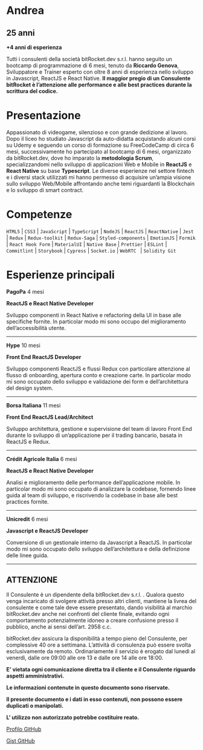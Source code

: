 # Andrea

## 25 anni

**+4 anni di esperienza**

Tutti i consulenti della società bitRocket.dev s.r.l. hanno seguito un bootcamp di programmazione di 6 mesi, tenuto da **Riccardo Genova**, Sviluppatore e Trainer esperto con oltre 8 anni di esperienza nello sviluppo in Javascript, ReactJS e React Native. **Il maggior pregio di un Consulente bitRocket è l’attenzione alle performance e alle best practices durante la scrittura del codice.**

# Presentazione

Appassionato di videogame, silenzioso e con grande dedizione al lavoro. Dopo il liceo ho studiato Javascript da auto-didatta acquistando alcuni corsi su Udemy e seguendo un corso di formazione su FreeCodeCamp di circa 6 mesi, successivamente ho partecipato al bootcamp di 6 mesi, organizzato da bitRocket.dev, dove ho imparato la **metodologia Scrum**, specializzandomi nello sviluppo di applicazioni Web e Mobile in **ReactJS** e **React Native** su base **Typescript**. Le diverse esperienze nel settore fintech e i diversi stack utilizzati mi hanno permesso di acquisire un’ampia visione sullo sviluppo Web/Mobile affrontando anche temi riguardanti la Blockchain e lo sviluppo di smart contract.

# Competenze

`HTML5` | `CSS3` | `JavaScript` | `TypeScript` | `NodeJS` | `ReactJS` | `ReactNative` | `Jest` | `Redux` | `Redux-toolkit` | `Redux-Saga` | `Styled-components` | `EmotionJS` | `Formik` | `React Hook Form` | `MaterialUI` | `Native Base` | `Prettier` | `ESLint` | ` Commitlint` | `Storybook` | `Cypress` | `Socket.io` | `WebRTC ` | `Solidity Git`

# Esperienze principali

**PagoPa** 4 mesi

**ReactJS e React Native Developer**

Sviluppo componenti in React Native e refactoring della UI in base alle specifiche fornite.
In particolar modo mi sono occupo del miglioramento dell’accessibilità utente.

---

**Hype** 10 mesi

**Front End ReactJS Developer**

Sviluppo componenti ReactJS e flussi Redux con particolare attenzione al flusso di onboarding, apertura conto e creazione carte. In particolar modo mi sono occupato dello sviluppo e validazione dei form e dell’architettura del design system.

---

**Borsa Italiana** 11 mesi

**Front End ReactJS Lead/Architect**

Sviluppo architettura, gestione e supervisione del team di lavoro Front End durante lo
sviluppo di un’applicazione per il trading bancario, basata in ReactJS e Redux.

---

**Crédit Agricole Italia** 6 mesi

**ReactJS e React Native Developer**

Analisi e miglioramento delle performance dell’applicazione mobile. In particolar modo mi sono occupato di analizzare la codebase, fornendo linee guida al team di sviluppo, e riscrivendo la codebase in base alle best practices fornite.

---

**Unicredit** 6 mesi

**Javascript e ReactJS Developer**

Conversione di un gestionale interno da Javascript a ReactJS. In particolar modo mi sono occupato dello sviluppo dell’architettura e della definizione delle linee guida.

---

## ATTENZIONE

Il Consulente è un dipendente della bitRocket.dev s.r.l. . Qualora questo venga incaricato di svolgere attività presso altri clienti, mantiene la livrea del consulente e come tale deve essere presentato, dando visibilità al marchio bitRocket.dev anche nei confronti del cliente finale, evitando ogni comportamento potenzialmente idoneo a creare confusione presso il pubblico, anche ai sensi dell’art. 2958 c.c.

bitRocket.dev assicura la disponibilità a tempo pieno del Consulente, per complessive 40 ore a settimana. L’attività di consulenza può essere svolta esclusivamente da remoto. Ordinariamente il servizio è erogato dal lunedì al venerdì, dalle ore 09:00 alle ore 13 e dalle ore 14 alle ore 18:00.

**E’ vietata ogni comunicazione diretta tra il cliente e il Consulente riguardo aspetti amministrativi.**

**Le informazioni contenute in questo documento sono riservate.**

**Il presente documento e i dati in esso contenuti, non possono essere duplicati o manipolati.**

**L’ utilizzo non autorizzato potrebbe costituire reato.**

[Profilo GitHub](https://github.com/andreafavaro-bitrocketdev)

[Gist GitHub](https://gist.github.com/andreafavaro-bitrocketdev)
